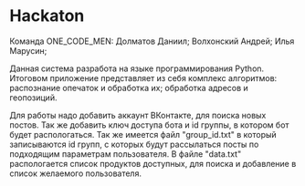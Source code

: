 # Hackaton

Команда ONE_CODE_MEN:
Долматов Даниил;
Волхонский Андрей;
Илья Марусин;
  
Данная система разработа на языке программирования Python. Итоговом приложение представляет из себя комплекс алгоритмов:
распознание опечаток и обработка их;
обработка адресов и геопозиций.

Для работы надо добавить аккаунт ВКонтакте, для поиска новых постов. Так же добавить ключ доступа бота и id группы, в котором бот будет распологаться. Так же имеется файл "group_id.txt" в который записываются id групп, с которых будут рассылаться посты по подходящим параметрам пользователя. В файле "data.txt" распологается список продуктов доступных, для поиска и добавление в список желаемого пользователя.
